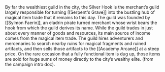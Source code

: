 By far the wealthiest guild in the city, the Silver Hook is the merchant’s guild largely responsible for turning [[Serpent's Grave]] into the bustling hub of magical item trade that it remains to this day. The guild was founded by [[Sylmon Faerin]], an eladrin pirate turned merchant whose wrist bears the hook from which the guild derives its name. While the guild trades in just about every manner of goods and resources, its main source of income comes from the magical item trade. The guild hires adventurers and mercenaries to search nearby ruins for magical fragments and ruined artifacts, and then sells those artifacts to the [[Academy Arcane]] at a steep price. On the rare occasion that a fully functional item is dug up, those items are sold for huge sums of money directly to the city’s wealthy elite. (from the campaign intro doc).